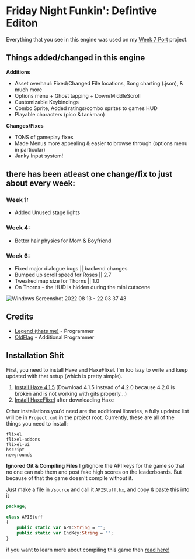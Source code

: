 # Friday Night Funkin': Defintive Editon

Everything that you see in this engine was used on my [Week 7 Port](https://github.com/LegendLOL/Funkin-Week7) project.

## Things added/changed in this engine
**Additions**
- Asset overhaul: Fixed/Changed File locations, Song charting (.json), & much more
- Options menu + Ghost tapping + Down/MiddleScroll
- Customizable Keybindings
- Combo Sprite, Added ratings/combo sprites to  games HUD
- Playable characters (pico & tankman)

**Changes/Fixes**
- TONS of gameplay fixes
- Made Menus more appealing & easier to browse through (options menu in particular)
- Janky Input system!

## there has been atleast one change/fix to just about every week:
### Week 1:
* Added Unused stage lights
### Week 4:
* Better hair physics for Mom & Boyfriend
### Week 6:
* Fixed major dialogue bugs || backend changes
* Bumped up scroll speed for Roses || 2.7
* Tweaked map size for Thorns || 1.0
* On Thorns - the HUD is hidden during the mini cutscene

![Windows Screenshot 2022 08 13 - 22 03 37 43](https://user-images.githubusercontent.com/83415030/184519479-e518c156-6b0e-4af5-a70a-32d5ff223af7.png)

## Credits
- [Legend (thats me)](https://twitter.com/AnimatingLegend) - Programmer
- [OldFlag](https://github.com/ItzOldFlagDEV) -  Additional Programmer

## Installation Shit
First, you need to install Haxe and HaxeFlixel. I'm too lazy to write and keep updated with that setup (which is pretty simple). 
1. [Install Haxe 4.1.5](https://haxe.org/download/version/4.1.5/) (Download 4.1.5 instead of 4.2.0 because 4.2.0 is broken and is not working with gits properly...)
2. [Install HaxeFlixel](https://haxeflixel.com/documentation/install-haxeflixel/) after downloading Haxe

Other installations you'd need are the additional libraries, a fully updated list will be in `Project.xml` in the project root. Currently, these are all of the things you need to install:
```
flixel
flixel-addons
flixel-ui
hscript
newgrounds
```
**Ignored Git & Compiling Files**
I gitignore the API keys for the game so that no one can nab them and post fake high scores on the leaderboards. But because of that the game
doesn't compile without it.

Just make a file in `/source` and call it `APIStuff.hx`, and copy & paste this into it

```haxe
package;

class APIStuff
{
	public static var API:String = "";
	public static var EncKey:String = "";
}

```
if you want to learn more about compiling this game then [read here!](https://github.com/ninjamuffin99/Funkin/blob/master/README.md#compiling-game)
